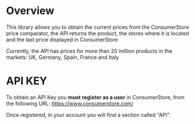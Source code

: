 # Overview
This library allows you to obtain the current prices from the ConsumerStore price comparator, the API returns the product, the stores where it is located and the last price displayed in ConsumerStore

Currently, the API has prices for more than 20 million products in the markets: UK, Germany, Spain, France and Italy

# API KEY
To obtain an API Key you **must register as a user** in ConsumerStore, from the following URL:
https://www.consumerstore.com/

Once registered, in your account you will find a section called "API".